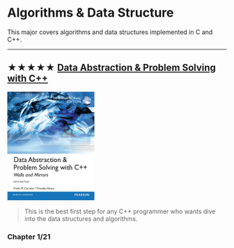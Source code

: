 # Algorithms & Data Structure

This major covers algorithms and data structures implemented in C and C++.

- - -

## ★★★★★ [Data Abstraction & Problem Solving with C++](https://www.amazon.com/Data-Abstraction-Problem-Solving-Mirrors/dp/0134463978/ref=mp_s_a_1_1?crid=1P1O9SY7IW0TY&keywords=data+Abstraction+with+c%2B%2B&qid=1656491132&sprefix=data+abstraction+with+c%2Caps%2C833&sr=8-1)
<img alt="9780273768418" src="covers/9780273768418.jpg" width="200"/>

> This is the best first step for any C++ programmer who wants dive into the data structures and algorithms.

### Chapter 1/21


